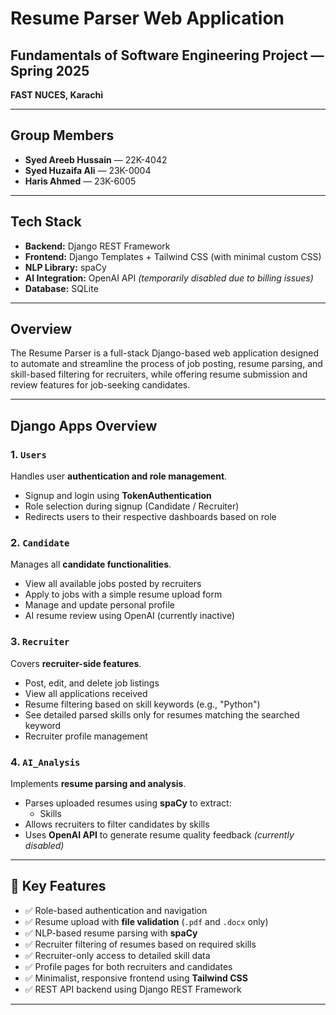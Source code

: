 # Resume Parser Web Application

## Fundamentals of Software Engineering Project — Spring 2025  
**FAST NUCES, Karachi**

---

## Group Members

- **Syed Areeb Hussain** — 22K-4042  
- **Syed Huzaifa Ali** — 23K-0004  
- **Haris Ahmed** — 23K-6005  

---

## Tech Stack

- **Backend:** Django REST Framework  
- **Frontend:** Django Templates + Tailwind CSS (with minimal custom CSS)  
- **NLP Library:** spaCy  
- **AI Integration:** OpenAI API *(temporarily disabled due to billing issues)*  
- **Database:** SQLite  

---

## Overview

The Resume Parser is a full-stack Django-based web application designed to automate and streamline the process of job posting, resume parsing, and skill-based filtering for recruiters, while offering resume submission and review features for job-seeking candidates.

---

## Django Apps Overview

### 1. `Users`  
Handles user **authentication and role management**.
- Signup and login using **TokenAuthentication**
- Role selection during signup (Candidate / Recruiter)
- Redirects users to their respective dashboards based on role

### 2. `Candidate`  
Manages all **candidate functionalities**.
- View all available jobs posted by recruiters  
- Apply to jobs with a simple resume upload form  
- Manage and update personal profile  
- AI resume review using OpenAI (currently inactive)

### 3. `Recruiter`  
Covers **recruiter-side features**.
- Post, edit, and delete job listings  
- View all applications received  
- Resume filtering based on skill keywords (e.g., "Python")  
- See detailed parsed skills only for resumes matching the searched keyword  
- Recruiter profile management

### 4. `AI_Analysis`  
Implements **resume parsing and analysis**.
- Parses uploaded resumes using **spaCy** to extract:
  - Skills
- Allows recruiters to filter candidates by skills  
- Uses **OpenAI API** to generate resume quality feedback *(currently disabled)*

---

## 🔑 Key Features

- ✅ Role-based authentication and navigation
- ✅ Resume upload with **file validation** (`.pdf` and `.docx` only)
- ✅ NLP-based resume parsing with **spaCy**
- ✅ Recruiter filtering of resumes based on required skills
- ✅ Recruiter-only access to detailed skill data
- ✅ Profile pages for both recruiters and candidates
- ✅ Minimalist, responsive frontend using **Tailwind CSS**
- ✅ REST API backend using Django REST Framework

---
